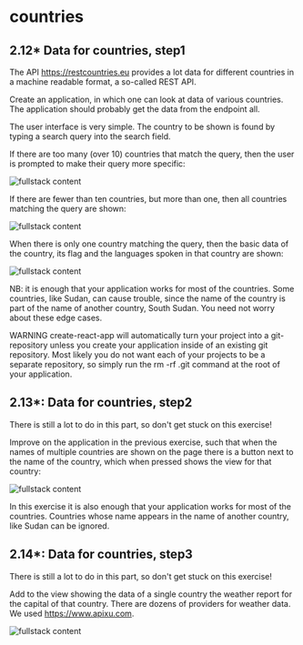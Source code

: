 # countries
## 2.12\* Data for countries, step1

The API https://restcountries.eu provides a lot data for different countries in a machine readable format, a so-called REST API.

Create an application, in which one can look at data of various countries. The application should probably get the data from the endpoint all.

The user interface is very simple. The country to be shown is found by typing a search query into the search field.

If there are too many (over 10) countries that match the query, then the user is prompted to make their query more specific:

![fullstack content](https://fullstackopen.com/static/d8a3e3b3af8907d0c3dd495ef0d26ba6/14be6/19b1.png)

If there are fewer than ten countries, but more than one, then all countries matching the query are shown:

![fullstack content](https://fullstackopen.com/static/1d4ebf199806ccfe0df529c08e2a0c6d/14be6/19b2.png)

When there is only one country matching the query, then the basic data of the country, its flag and the languages spoken in that country are shown:

![fullstack content](https://fullstackopen.com/static/1d4bba516fb538c5214f37c4a2ab0f8e/14be6/19b3.png)

NB: it is enough that your application works for most of the countries. Some countries, like Sudan, can cause trouble, since the name of the country is part of the name of another country, South Sudan. You need not worry about these edge cases.

WARNING create-react-app will automatically turn your project into a git-repository unless you create your application inside of an existing git repository. Most likely you do not want each of your projects to be a separate repository, so simply run the rm -rf .git command at the root of your application.

## 2.13\*: Data for countries, step2
There is still a lot to do in this part, so don't get stuck on this exercise!

Improve on the application in the previous exercise, such that when the names of multiple countries are shown on the page there is a button next to the name of the country, which when pressed shows the view for that country:

![fullstack content](https://fullstackopen.com/static/b8986829d36bd14bbbd6270e0e8d2edf/14be6/19b4.png)

In this exercise it is also enough that your application works for most of the countries. Countries whose name appears in the name of another country, like Sudan can be ignored.

## 2.14\*: Data for countries, step3
There is still a lot to do in this part, so don't get stuck on this exercise!

Add to the view showing the data of a single country the weather report for the capital of that country. There are dozens of providers for weather data. We used https://www.apixu.com.

![fullstack content](https://fullstackopen.com/static/f81474494132d75fcd76a98297df6920/14be6/19b5.png)
